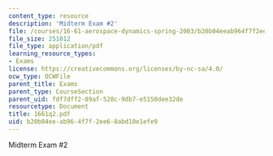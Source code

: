 ```yaml
---
content_type: resource
description: 'Midterm Exam #2'
file: /courses/16-61-aerospace-dynamics-spring-2003/b20b04eeab964f7f2ee68abd10e1efe9_1661q2.pdf
file_size: 251012
file_type: application/pdf
learning_resource_types:
- Exams
license: https://creativecommons.org/licenses/by-nc-sa/4.0/
ocw_type: OCWFile
parent_title: Exams
parent_type: CourseSection
parent_uid: fdf7dff2-89af-528c-9db7-e5150dee32de
resourcetype: Document
title: 1661q2.pdf
uid: b20b04ee-ab96-4f7f-2ee6-8abd10e1efe9
---
```

Midterm Exam #2